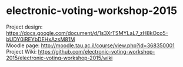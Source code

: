 # electronic-voting-workshop-2015
Project design: https://docs.google.com/document/d/1s3XrTSMYLaL7_zH8kOco5-bUDY0iREYbDEHxAzsM81M <br/>
Moodle page: http://moodle.tau.ac.il/course/view.php?id=368350001
Project Wiki: https://github.com/electronic-voting-workshop-2015/electronic-voting-workshop-2015/wiki
